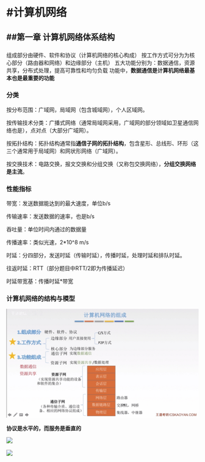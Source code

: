 # #计算机网络

## ##第一章 计算机网络体系结构

### 
组成部分由硬件、软件和协议（计算机网络的核心构成）
按工作方式可分为为核心部分（路由器和网络）和边缘部分（主机）
五大功能分别为：数据通信，资源共享，分布式处理，提高可靠性和均匀负载
功能中，**数据通信是计算机网络最基本也是最重要的功能**

### 分类

按分布范围：广域网，局域网（包含城域网），个人区域网。

按传输技术分类：广播式网络（通常局域网采用，广域网的部分领域如卫星通信网络也是），点对点（大部分广域网）。

按拓扑结构：拓扑结构通常指**通信子网的拓扑结构**，包含星形、总线形、环形（这三个通常用于局域网）和网状形网络（广域网）。

按交换技术：电路交换，报文交换和分组交换（又称包交换网络），**分组交换网络是主流**。

### 性能指标

带宽：发送数据能达到的最大速度，单位b/s

传输速率：发送数据的速率，也是b/s

吞吐量：单位时间内通过的数据量

传播速率：类似光速，2*10^8 m/s

时延：分四部分，发送时延（传输时延），传播时延，处理时延和排队时延。

往返时延：RTT（部分题目中RTT/2即为传播延迟）

时延带宽基：传播时延*带宽

### 计算机网络的结构与模型

![](https://github.com/ULTRAzhang/gogogo/blob/master/zucheng.png)

**协议是水平的，而服务是垂直的**

![](D:\markdown\cankaomoxing.PNG)

![](D:\markdown\butongdian.PNG)

